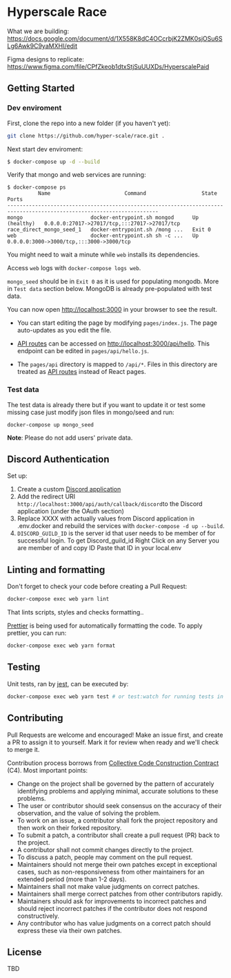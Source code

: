 # Hyperscale Race

What we are building: https://docs.google.com/document/d/1X558K8dC4OCcrbjK2ZMK0sjOSu6SLg6Awk9C9yaMXHI/edit

Figma designs to replicate: https://www.figma.com/file/CPfZkeob1dtxStjSuUUXDs/HyperscalePaid

## Getting Started

### Dev enviroment
First, clone the repo into a new folder (if you haven't yet):

```sh
git clone https://github.com/hyper-scale/race.git .
```

Next start dev enviroment:

```sh
$ docker-compose up -d --build
```

Verify that mongo and web services are running:
```
$ docker-compose ps
          Name                        Command                  State                          Ports
-----------------------------------------------------------------------------------------------------------------------
mongo                      docker-entrypoint.sh mongod      Up (healthy)   0.0.0.0:27017->27017/tcp,:::27017->27017/tcp
race_direct_mongo_seed_1   docker-entrypoint.sh /mong ...   Exit 0
web                        docker-entrypoint.sh sh -c ...   Up             0.0.0.0:3000->3000/tcp,:::3000->3000/tcp
```

You might need to wait a minute while `web` installs its dependencies.

Access `web` logs with `docker-compose logs web`.

`mongo_seed` should be in `Exit 0` as it is used for populating mongodb. More in `Test data` section below.
MongoDB is already pre-populated with test data.

You can now open [http://localhost:3000](http://localhost:3000) in your browser to see the result.

- You can start editing the page by modifying `pages/index.js`. The page auto-updates as you edit the file.

- [API routes](https://nextjs.org/docs/api-routes/introduction) can be accessed on [http://localhost:3000/api/hello](http://localhost:3000/api/hello). This endpoint can be edited in `pages/api/hello.js`.

- The `pages/api` directory is mapped to `/api/*`. Files in this directory are treated as [API routes](https://nextjs.org/docs/api-routes/introduction) instead of React pages.

### Test data

The test data is already there but if you want to update it or test some missing case just modify json files in mongo/seed and run:

```
docker-compose up mongo_seed
```

**Note**: Please do not add users' private data.

## Discord Authentication
Set up:
1. Create a custom [Discord application](https://discord.com/developers/applications)
2. Add the redirect URI `http://localhost:3000/api/auth/callback/discord`to the Discord application (under the OAuth section)
3. Replace XXXX with actually values from Discord application in .env.docker and rebuild the services with `docker-compose -d up --build`.
4. `DISCORD_GUILD_ID` is the server id that user needs to be member of for successful login.
    To get Discord_guild_id Right Click on any  Server you are member of  and copy ID Paste that ID in your local.env

## Linting and formatting

Don't forget to check your code before creating a Pull Request:

```sh
docker-compose exec web yarn lint
```

That lints scripts, styles and checks formatting..

[Prettier](https://prettier.io) is being used for automatically formatting the code.
To apply prettier, you can run:
```sh
docker-compose exec web yarn format
```

## Testing

Unit tests, ran by [jest](https://jestjs.io), can be executed by:

```sh
docker-compose exec web yarn test # or test:watch for running tests in watch-mode
```

## Contributing

Pull Requests are welcome and encouraged! Make an issue first, and create a PR to assign it to yourself. Mark it for review when ready and we'll check to merge it.

Contribution process borrows from [Collective Code Construction Contract](https://rfc.zeromq.org/spec/44/) (C4). Most important points:

* Change on the project shall be governed by the pattern of accurately identifying problems and applying minimal, accurate solutions to these problems.
* The user or contributor should seek consensus on the accuracy of their observation, and the value of solving the problem.
* To work on an issue, a contributor shall fork the project repository and then work on their forked repository.
* To submit a patch, a contributor shall create a pull request (PR) back to the project.
* A contributor shall not commit changes directly to the project.
* To discuss a patch, people may comment on the pull request.
* Maintainers should not merge their own patches except in exceptional cases, such as non-responsiveness from other maintainers for an extended period (more than 1-2 days).
* Maintainers shall not make value judgments on correct patches.
* Maintainers shall merge correct patches from other contributors rapidly.
* Maintainers should ask for improvements to incorrect patches and should reject incorrect patches if the contributor does not respond constructively.
* Any contributor who has value judgments on a correct patch should express these via their own patches.

## License

TBD
